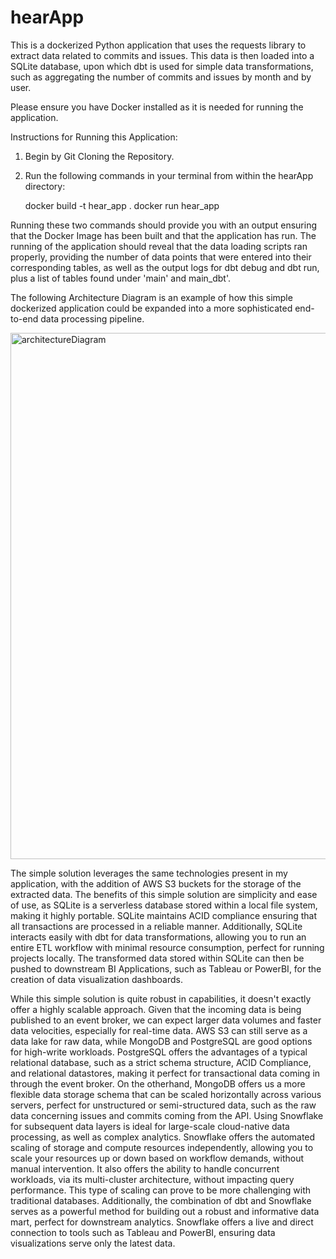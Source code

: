 # hearApp

This is a dockerized Python application that uses the requests library to extract data related to commits and issues. This data is then loaded into a SQLite database, upon which dbt is used for simple data transformations, such as aggregating the number of commits and issues by month and by user. 

Please ensure you have Docker installed as it is needed for running the application. 

Instructions for Running this Application: 

1. Begin by Git Cloning the Repository.
2. Run the following commands in your terminal from within the hearApp directory:

   docker build -t hear_app .
   docker run hear_app

Running these two commands should provide you with an output ensuring that the Docker Image has been built and that the application has run. The running of the application should reveal that the data loading scripts ran properly, providing the number of data points that were entered into their corresponding tables, as well as the output logs for dbt debug and dbt run, plus a list of tables found under 'main' and main_dbt'. 

The following Architecture Diagram is an example of how this simple dockerized application could be expanded into a more sophisticated end-to-end data processing pipeline. 

   <img width="842" alt="architectureDiagram" src="https://github.com/user-attachments/assets/07966b20-206b-4709-874b-4d1224077e49">

The simple solution leverages the same technologies present in my application, with the addition of AWS S3 buckets for the storage of the extracted data. The benefits of this simple solution are simplicity and ease of use, as SQLite is a serverless database stored within a local file system, making it highly portable. SQLite  maintains ACID compliance ensuring that all transactions are processed in a reliable manner. Additionally, SQLite interacts easily with dbt for data transformations, allowing you to run an entire ETL workflow with minimal resource consumption, perfect for running projects locally. The transformed data stored within SQLite can then be pushed to downstream BI Applications, such as Tableau or PowerBI, for the creation of data visualization dashboards. 

While this simple solution is quite robust in capabilities, it doesn't exactly offer a highly scalable approach. Given that the incoming data is being published to an event broker, we can expect larger data volumes and faster data velocities, especially for real-time data. AWS S3 can still serve as a data lake for raw data, while MongoDB and PostgreSQL are good options for high-write workloads. PostgreSQL offers the advantages of a typical relational database, such as a strict schema structure, ACID Compliance, and relational datastores, making it perfect for transactional data coming in through the event broker. On the otherhand, MongoDB offers us a more flexible data storage schema that can be scaled horizontally across various servers, perfect for unstructured or semi-structured data, such as the raw data concerning issues and commits coming from the API. Using Snowflake for subsequent data layers is ideal for large-scale cloud-native data processing, as well as complex analytics. Snowflake offers the automated scaling of storage and compute resources independently, allowing you to scale your resources up or down based on workflow demands, without manual intervention. It also offers the ability to handle concurrent workloads, via its multi-cluster architecture, without impacting query performance. This type of scaling can prove to be more challenging with traditional databases. Additionally, the combination of dbt and Snowflake serves as a powerful method for building out a robust and informative data mart, perfect for downstream analytics. Snowflake offers a live and direct connection to tools such as Tableau and PowerBI, ensuring data visualizations serve only the latest data. 










